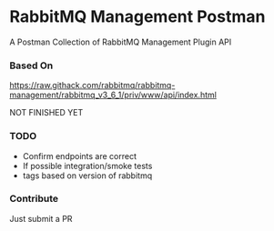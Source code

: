 # RabbitMQ Management Postman
A Postman Collection of RabbitMQ Management Plugin API

### Based On ###
https://raw.githack.com/rabbitmq/rabbitmq-management/rabbitmq_v3_6_1/priv/www/api/index.html

NOT FINISHED YET

### TODO
- Confirm endpoints are correct
- If possible integration/smoke tests
- tags based on version of rabbitmq

### Contribute
Just submit a PR
